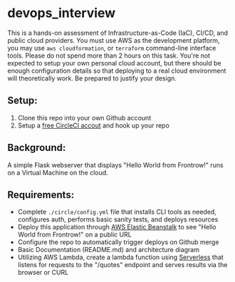 # devops_interview

This is a hands-on assessment of Infrastructure-as-Code (IaC), CI/CD, and public cloud providers. You must use AWS as the development platform, you may use `aws cloudformation`, or `terraform` command-line interface tools. Please do not spend more than 2 hours on this task. You're not expected to setup your own personal cloud account, but there should be enough configuration details so that deploying to a real cloud environment will theoretically work. Be prepared to justify your design.

## Setup:
1. Clone this repo into your own Github account
2. Setup a [free CircleCI accout](https://circleci.com/docs/2.0/first-steps/) and hook up your repo

## Background:
A simple Flask webserver that displays "Hello World from Frontrow!" runs on a Virtual Machine on the cloud.


## Requirements:
- Complete `./circle/config.yml` file that installs CLI tools as needed, configures auth, performs basic sanity tests, and deploys resources
- Deploy this application through [AWS Elastic Beanstalk](https://aws.amazon.com/elasticbeanstalk/) to see "Hello World from Frontrow!" on a public URL
- Configure the repo to automatically trigger deploys on Github merge
- Basic Documentation (README.md) and architecture diagram
- Utilizing AWS Lambda, create a lambda function using [Serverless](https://www.serverless.com/) that listens for requests to the "/quotes" endpoint and serves results via the browser or CURL
